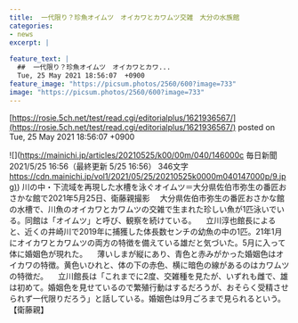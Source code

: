 ```yaml
---
title:  一代限り？珍魚オイムツ　オイカワとカワムツ交雑　大分の水族館  
categories:
- news
excerpt: |
  
feature_text: |
  ##  一代限り？珍魚オイムツ　オイカワとカワ...
  Tue, 25 May 2021 18:56:07  +0900
feature_image: "https://picsum.photos/2560/600?image=733"
image: "https://picsum.photos/2560/600?image=733"
---
```


[https://rosie.5ch.net/test/read.cgi/editorialplus/1621936567/](https://rosie.5ch.net/test/read.cgi/editorialplus/1621936567/)
posted on Tue, 25 May 2021 18:56:07  +0900

<!--more-->

![](https://mainichi.jp/articles/20210525/k00/00m/040/146000c 毎日新聞 2021/5/25 16:56（最終更新 5/25 16:56） 346文字 [https://cdn.mainichi.jp/vol1/2021/05/25/20210525k0000m040147000p/9.jpg)](https://cdn.mainichi.jp/vol1/2021/05/25/20210525k0000m040147000p/9.jpg)) 川の中・下流域を再現した水槽を泳ぐオイムツ＝大分県佐伯市弥生の番匠おさかな館で2021年5月25日、衛藤親撮影 　大分県佐伯市弥生の番匠おさかな館の水槽で、川魚のオイカワとカワムツの交雑で生まれた珍しい魚が1匹泳いでいる。同館は「オイムツ」と呼び、観察を続けている。 　立川淳也館長によると、近くの井崎川で2019年に捕獲した体長数センチの幼魚の中の1匹。21年1月にオイカワとカワムツの両方の特徴を備えている雄だと気づいた。5月に入って体に婚姻色が現れた。 　薄いしまが縦にあり、青色と赤みがかった婚姻色はオイカワの特徴。黄色いひれと、体の下の赤色、横に暗色の線があるのはカワムツの特徴だ。 　立川館長は「これまでに2度、交雑種を見たが、いずれも雌で、雄は初めて。婚姻色を見せているので繁殖行動はするだろうが、おそらく受精させられず一代限りだろう」と話している。婚姻色は9月ごろまで見られるという。【衛藤親】
